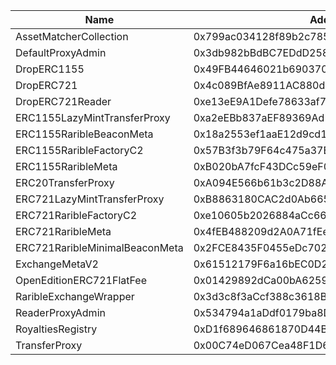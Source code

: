  Name | Address | Url 
 --- | --- | ---
 AssetMatcherCollection | 0x799ac034128f89b2c785809087bc5C66c2EFEea4 | https://basecamp.cloud.blockscout.com//0x799ac034128f89b2c785809087bc5C66c2EFEea4 
 DefaultProxyAdmin | 0x3db982bBdBC7EDdD258B10Ed7AAE65C82Fdcc73c | https://basecamp.cloud.blockscout.com//0x3db982bBdBC7EDdD258B10Ed7AAE65C82Fdcc73c 
 DropERC1155 | 0x49FB44646021b6903700B83eD458F72F21Cf7D87 | https://basecamp.cloud.blockscout.com//0x49FB44646021b6903700B83eD458F72F21Cf7D87 
 DropERC721 | 0x4c089BfAe8911AC880dd1c31A441ea455bf801CD | https://basecamp.cloud.blockscout.com//0x4c089BfAe8911AC880dd1c31A441ea455bf801CD 
 DropERC721Reader | 0xe13eE9A1Defe78633af7566610734E232b59E260 | https://basecamp.cloud.blockscout.com//0xe13eE9A1Defe78633af7566610734E232b59E260 
 ERC1155LazyMintTransferProxy | 0xa2eEBb837aEF89369Ad117568d75348e6174520e | https://basecamp.cloud.blockscout.com//0xa2eEBb837aEF89369Ad117568d75348e6174520e 
 ERC1155RaribleBeaconMeta | 0x18a2553ef1aaE12d9cd158821319e26A62feE90E | https://basecamp.cloud.blockscout.com//0x18a2553ef1aaE12d9cd158821319e26A62feE90E 
 ERC1155RaribleFactoryC2 | 0x57B3f3b79F64c475a37E6c493BAA8E6E7C5F748e | https://basecamp.cloud.blockscout.com//0x57B3f3b79F64c475a37E6c493BAA8E6E7C5F748e 
 ERC1155RaribleMeta | 0xB020bA7fcF43DCc59eF0103624BD6FADE66d105E | https://basecamp.cloud.blockscout.com//0xB020bA7fcF43DCc59eF0103624BD6FADE66d105E 
 ERC20TransferProxy | 0xA094E566b61b3c2D88ACf7Cc15e3Dd0FA83F32af | https://basecamp.cloud.blockscout.com//0xA094E566b61b3c2D88ACf7Cc15e3Dd0FA83F32af 
 ERC721LazyMintTransferProxy | 0xB8863180CAC2d0Ab665e5968C0De25298A1D8CEe | https://basecamp.cloud.blockscout.com//0xB8863180CAC2d0Ab665e5968C0De25298A1D8CEe 
 ERC721RaribleFactoryC2 | 0xe10605b2026884aCc669C2A9Cd4A5ec5f5FFf494 | https://basecamp.cloud.blockscout.com//0xe10605b2026884aCc669C2A9Cd4A5ec5f5FFf494 
 ERC721RaribleMeta | 0x4fEB488209d2A0A71fEef28E5fA306F15b2D5FEa | https://basecamp.cloud.blockscout.com//0x4fEB488209d2A0A71fEef28E5fA306F15b2D5FEa 
 ERC721RaribleMinimalBeaconMeta | 0x2FCE8435F0455eDc702199741411dbcD1B7606cA | https://basecamp.cloud.blockscout.com//0x2FCE8435F0455eDc702199741411dbcD1B7606cA 
 ExchangeMetaV2 | 0x61512179F6a16bEC0D259d8010CC0485CE363868 | https://basecamp.cloud.blockscout.com//0x61512179F6a16bEC0D259d8010CC0485CE363868 
 OpenEditionERC721FlatFee | 0x01429892dCa00bA625908378D277481852e147d7 | https://basecamp.cloud.blockscout.com//0x01429892dCa00bA625908378D277481852e147d7 
 RaribleExchangeWrapper | 0x3d3c8f3aCcf388c3618BbE80598692B6d15bd4D5 | https://basecamp.cloud.blockscout.com//0x3d3c8f3aCcf388c3618BbE80598692B6d15bd4D5 
 ReaderProxyAdmin | 0x534794a1aDdf0179ba8DC50D5AC775235f409CfD | https://basecamp.cloud.blockscout.com//0x534794a1aDdf0179ba8DC50D5AC775235f409CfD 
 RoyaltiesRegistry | 0xD1f689646861870D44B33dBBb413Fa7D06A2B52f | https://basecamp.cloud.blockscout.com//0xD1f689646861870D44B33dBBb413Fa7D06A2B52f 
 TransferProxy | 0x00C74eD067Cea48F1D6F7D00aBABa3C1D5B2598b | https://basecamp.cloud.blockscout.com//0x00C74eD067Cea48F1D6F7D00aBABa3C1D5B2598b 
